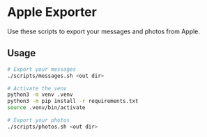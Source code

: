 # Apple Exporter

Use these scripts to export your messages and photos from Apple.

## Usage

```bash
# Export your messages
./scripts/messages.sh <out dir>

# Activate the venv
python3 -m venv .venv
python3 -m pip install -r requirements.txt
source .venv/bin/activate

# Export your photos
./scripts/photos.sh <out dir>
```
